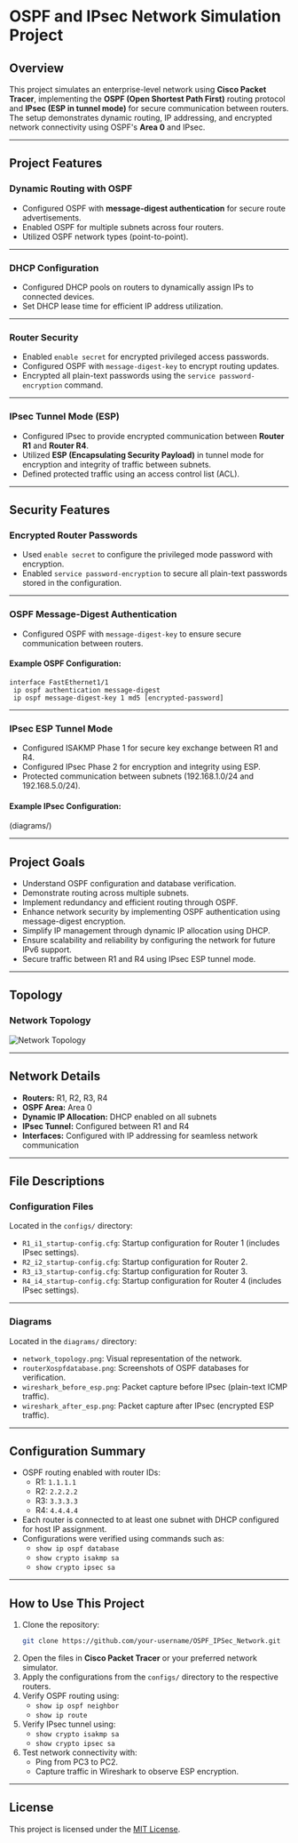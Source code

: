 # OSPF and IPsec Network Simulation Project

## Overview
This project simulates an enterprise-level network using **Cisco Packet Tracer**, implementing the **OSPF (Open Shortest Path First)** routing protocol and **IPsec (ESP in tunnel mode)** for secure communication between routers. The setup demonstrates dynamic routing, IP addressing, and encrypted network connectivity using OSPF's **Area 0** and IPsec.

---

## Project Features

### **Dynamic Routing with OSPF**
- Configured OSPF with **message-digest authentication** for secure route advertisements.
- Enabled OSPF for multiple subnets across four routers.
- Utilized OSPF network types (point-to-point).

---

### **DHCP Configuration**
- Configured DHCP pools on routers to dynamically assign IPs to connected devices.
- Set DHCP lease time for efficient IP address utilization.

---

### **Router Security**
- Enabled `enable secret` for encrypted privileged access passwords.
- Configured OSPF with `message-digest-key` to encrypt routing updates.
- Encrypted all plain-text passwords using the `service password-encryption` command.

---

### **IPsec Tunnel Mode (ESP)**
- Configured IPsec to provide encrypted communication between **Router R1** and **Router R4**.
- Utilized **ESP (Encapsulating Security Payload)** in tunnel mode for encryption and integrity of traffic between subnets.
- Defined protected traffic using an access control list (ACL).

---

## Security Features

### **Encrypted Router Passwords**
- Used `enable secret` to configure the privileged mode password with encryption.
- Enabled `service password-encryption` to secure all plain-text passwords stored in the configuration.

---

### **OSPF Message-Digest Authentication**
- Configured OSPF with `message-digest-key` to ensure secure communication between routers.

#### Example OSPF Configuration:
```plaintext
interface FastEthernet1/1
 ip ospf authentication message-digest
 ip ospf message-digest-key 1 md5 [encrypted-password]
```

---

### **IPsec ESP Tunnel Mode**
- Configured ISAKMP Phase 1 for secure key exchange between R1 and R4.
- Configured IPsec Phase 2 for encryption and integrity using ESP.
- Protected communication between subnets (192.168.1.0/24 and 192.168.5.0/24).

#### Example IPsec Configuration:
(diagrams/)

---

## Project Goals
- Understand OSPF configuration and database verification.
- Demonstrate routing across multiple subnets.
- Implement redundancy and efficient routing through OSPF.
- Enhance network security by implementing OSPF authentication using message-digest encryption.
- Simplify IP management through dynamic IP allocation using DHCP.
- Ensure scalability and reliability by configuring the network for future IPv6 support.
- Secure traffic between R1 and R4 using IPsec ESP tunnel mode.

---

## Topology

### **Network Topology**
![Network Topology](diagrams/network_topology.png)

---

## Network Details
- **Routers:** R1, R2, R3, R4
- **OSPF Area:** Area 0
- **Dynamic IP Allocation:** DHCP enabled on all subnets
- **IPsec Tunnel:** Configured between R1 and R4
- **Interfaces:** Configured with IP addressing for seamless network communication

---

## File Descriptions

### **Configuration Files**
Located in the `configs/` directory:
- `R1_i1_startup-config.cfg`: Startup configuration for Router 1 (includes IPsec settings).
- `R2_i2_startup-config.cfg`: Startup configuration for Router 2.
- `R3_i3_startup-config.cfg`: Startup configuration for Router 3.
- `R4_i4_startup-config.cfg`: Startup configuration for Router 4 (includes IPsec settings).

---

### **Diagrams**
Located in the `diagrams/` directory:
- `network_topology.png`: Visual representation of the network.
- `routerXospfdatabase.png`: Screenshots of OSPF databases for verification.
- `wireshark_before_esp.png`: Packet capture before IPsec (plain-text ICMP traffic).
- `wireshark_after_esp.png`: Packet capture after IPsec (encrypted ESP traffic).

---

## Configuration Summary
- OSPF routing enabled with router IDs:
  - R1: `1.1.1.1`
  - R2: `2.2.2.2`
  - R3: `3.3.3.3`
  - R4: `4.4.4.4`
- Each router is connected to at least one subnet with DHCP configured for host IP assignment.
- Configurations were verified using commands such as:
  - `show ip ospf database`
  - `show crypto isakmp sa`
  - `show crypto ipsec sa`

---

## How to Use This Project
1. Clone the repository:
   ```bash
   git clone https://github.com/your-username/OSPF_IPSec_Network.git
   ```
2. Open the files in **Cisco Packet Tracer** or your preferred network simulator.
3. Apply the configurations from the `configs/` directory to the respective routers.
4. Verify OSPF routing using:
   - `show ip ospf neighbor`
   - `show ip route`
5. Verify IPsec tunnel using:
   - `show crypto isakmp sa`
   - `show crypto ipsec sa`
6. Test network connectivity with:
   - Ping from PC3 to PC2.
   - Capture traffic in Wireshark to observe ESP encryption.

---

## License
This project is licensed under the [MIT License](LICENSE).
